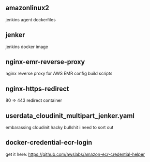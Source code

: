 
## amazonlinux2
  jenkins agent dockerfiles

## jenker
  jenkins docker image

## nginx-emr-reverse-proxy
  nginx reverse proxy for AWS EMR config build scripts

## nginx-https-redirect
  80 => 443 redirect container

## userdata_cloudinit_multipart_jenker.yaml
  embarassing cloudinit hacky bullshit i need to sort out

## docker-credential-ecr-login
 get it here:  https://github.com/awslabs/amazon-ecr-credential-helper
